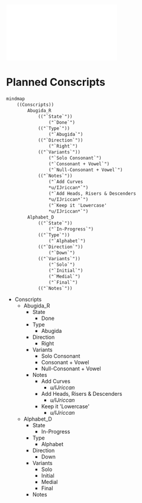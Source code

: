![LaTeX Doc](LaTeX/main.pdf)

# Planned Conscripts
```mermaid
mindmap
	((Conscripts))
		Abugida_R
			(("`State`"))
				("`Done`")
			(("`Type`"))
				("`Abugida`")
			(("`Direction`"))
				("`Right`")
			(("`Variants`"))
				("`Solo Consonant`")
				("`Consonant + Vowel`")
				("`Null-Consonant + Vowel`")
			(("`Notes`"))
				("`Add Curves
				*u/IJriccan*`")
				("`Add Heads, Risers & Descenders
				*u/IJriccan*`")
				("`Keep it 'Lowercase'
				*u/IJriccan*`")
		Alphabet_D
			(("`State`"))
				("`In-Progress`")
			(("`Type`"))
				("`Alphabet`")
			(("`Direction`"))
				("`Down`")
			(("`Variants`"))
				("`Solo`")
				("`Initial`")
				("`Medial`")
				("`Final`")
			(("`Notes`"))
```
- Conscripts
	- Abugida_R
		- State
			- Done
		- Type
			- Abugida
		- Direction
			- Right
		- Variants
			- Solo Consonant
			- Consonant + Vowel
			- Null-Consonant + Vowel
		- Notes
			- Add Curves
				- *u/IJriccan*
			- Add Heads, Risers & Descenders
				- *u/IJriccan*
			- Keep it 'Lowercase'
				- *u/IJriccan*
	- Alphabet_D
		- State
			- In-Progress
		- Type
			- Alphabet
		- Direction
			- Down
		- Variants
			- Solo
			- Initial
			- Medial
			- Final
		- Notes